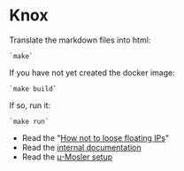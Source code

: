 # Knox

Translate the markdown files into html:

	`make`

If you have not yet created the docker image:

	`make build`

If so, run it:

	`make run`

* Read the "[How not to loose floating IPs](http://localhost/#docs)"
* Read the [internal documentation](http://localhost/#internal)
* Read the [µ-Mosler setup](http://localhost/#micrmosler)
